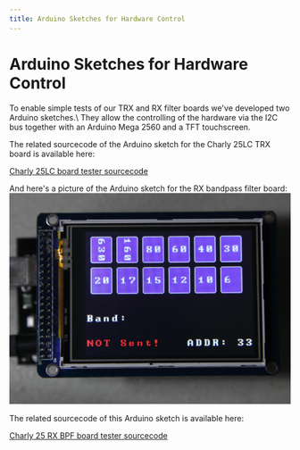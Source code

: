 ```yaml
---
title: Arduino Sketches for Hardware Control
---
```

# Arduino Sketches for Hardware Control

To enable simple tests of our TRX and RX filter boards we've developed two Arduino sketches.\\
They allow the controlling of the hardware via the I2C bus together with an Arduino Mega 2560 and a TFT touchscreen.

The related sourcecode of the Arduino sketch for the Charly 25LC TRX board is available here:

[Charly 25LC board tester sourcecode](https://github.com/Charly25-SDR/arduino-sketches/tree/master/Charly_25LC_Tester_V1_2)

And here's a picture of the Arduino sketch for the RX bandpass filter board:![](../assets/img/software/Arduino-Software-RX-BP-Filter-Board.jpg)

The related sourcecode of this Arduino sketch is available here:

[Charly 25 RX BPF board tester sourcecode](https://github.com/Charly25-SDR/arduino-sketches/tree/master/Charly_25_RX_BPF_Board_Tester_V1_2)
